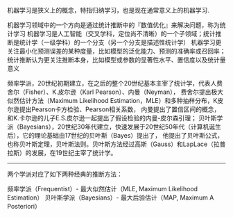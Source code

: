 

<!--
 * @version:
 * @Author:  StevenJokess https://github.com/StevenJokess
 * @Date: 2020-12-27 18:23:19
 * @LastEditors:  StevenJokess https://github.com/StevenJokess
 * @LastEditTime: 2020-12-27 18:26:49
 * @Description:
 * @TODO::
 * @Reference:https://kangcai.github.io/2018/11/04/ml-overall-3/
-->
机器学习是狭义上的概念，特指归纳学习，也是现在通常意义上的机器学习.

机器学习领域中的一个方向是通过统计推断中的『数值优化』来解决问题，称为统计学习
机器学习是人工智能（交叉学科，定位尚不清晰）的一个子领域；统计推断是统计学（一级学科）的一个分支（另一个分支是描述性统计学）
机器学习更关注最小化预测误差的某种度量，比如模型的泛化能力、预测的准确率或召回率；统计推断认为更关注推断本身，比如模型或参数的显著性水平、置信度以及统计量意义

频率学派，20世纪初期建立，在之后的整个20世纪基本主宰了统计学，代表人费舍尔（Fisher）、K.皮尔逊（Karl Pearson）、内曼（Neyman）， 费舍尔提出极大似然估计方法（Maximum Likelihood Estimation，MLE）和多种抽样分布，K皮尔逊提出Pearson卡方检验、Pearson相关系数， 内曼提出了置信区间的概念，和K.卡尔逊的儿子E.S.皮尔逊一起提出了假设检验的内曼-皮尔森引理；
贝叶斯学派（Bayesians），20世纪30年代建立，快速发展于20世纪50年代（计算机诞生后），它的理论基础由17世纪的贝叶斯（Bayes）提出了， 他提出了贝叶斯公式，也称贝叶斯定理，贝叶斯法则。贝叶斯方法经过高斯（Gauss）和LapLace（拉普拉斯）的发展，在19世纪主宰了统计学。

---

两个学派对应了如下两种经典的推断方法：

频率学派（Frequentist）- 最大似然估计（MLE, Maximum Likelihood Estimation）
贝叶斯学派（Bayesians）- 最大后验估计（MAP, Maximum A Posteriori）

